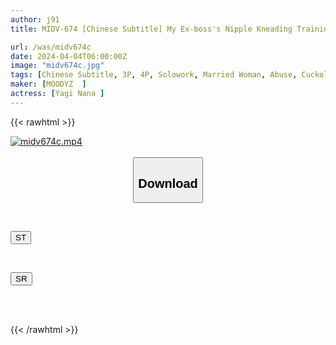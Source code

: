 ```yaml
---
author: j91
title: MIDV-674 [Chinese Subtitle] My Ex-boss's Nipple Kneading Training Developed Me Into A Predisposition To Ejaculate Quickly, And My Reason And Love For My Husband Were Destroyed By Repeated Nipple Teasing... Nana Yagi

url: /was/midv674c
date: 2024-04-04T06:00:00Z
image: "midv674c.jpg"
tags: [Chinese Subtitle, 3P, 4P, Solowork, Married Woman, Abuse, Cuckold	]
maker: [MOODYZ  ]
actress: [Yagi Nana ]
---
```



{{< rawhtml >}}

<div class="video" data-videoid="7pDqjmg47AcR3o">
    <a href="javascript:;">
        <img src="/was/midv674c/midv674c.jpg" width="WIDTH" height="HEIGHT" alt="midv674c.mp4" loading="lazy">
    </a>
</div>

<script type="text/javascript" src="https://j91.asia/asset/on-demand-st.js"></script>

<br>
  <link rel="stylesheet" href="https://j91.asia/asset/bs5.css">
  
  <center>
  <button class="btn btn-primary" type="button" data-bs-toggle="collapse" data-bs-target=".multi-collapse" aria-expanded="false" aria-controls="multiCollapseExample1 multiCollapseExample2"><h2>Download</h2></button></center>
</p>
<div class="row">
  <div class="col">
    <div class="collapse multi-collapse" id="multiCollapseExample1">
      <div class="card card-body">
	      	      <br>
<div class="buttons">  
<p><a href="https://streamtape.to/v/7pDqjmg47AcR3o" target="_blank"><button class="btn-hover color-3"><i class="fa fa-download"></i> ST</button></a></p></div>
    </div>
  </div>
</div>
  <div class="col">
    <div class="collapse multi-collapse" id="multiCollapseExample2">
      <div class="card card-body">
	      <br>
<div class="buttons">
<p><a href="https://rubystm.com/nnj7bbr1q8fr" target="_blank"><button class="btn-hover color-9"><i class="fa fa-download"></i> SR</button></a></p></div>
<br><br>
      </div>
    </div>
  </div>
</div>

{{< /rawhtml >}}